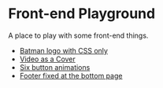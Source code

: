 # Front-end Playground

A place to play with some front-end things.

* [Batman logo with CSS only](https://codepen.io/Vedderlino/pen/xpewrm)
* [Video as a Cover](https://www.youtube.com/watch?v=hzfiDsHIZc8&feature=youtu.be)
* [Six button animations](https://codepen.io/Vedderlino/pen/JpYxXr)
* [Footer fixed at the bottom page](https://codepen.io/Vedderlino/full/LQGBro/)
